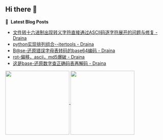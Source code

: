 ## Hi there 👋
📕 &nbsp;**Latest Blog Posts**
<!-- BLOG-POST-LIST:START -->
- [文件转十六进制出现转义字符直接通过ASCII码逐字符展开的问题与修复 - Draina](https://www.cnblogs.com/Draina/p/18740372)
- [python实现排列组合--itertools - Draina](https://www.cnblogs.com/Draina/p/18668558)
- [B@se-还原错误字母表转码的base64编码 - Draina](https://www.cnblogs.com/Draina/p/18668219)
- [rot-偏移，ascii，md5爆破 - Draina](https://www.cnblogs.com/Draina/p/18667858)
- [这是base-还原数字查正确码表再解码 - Draina](https://www.cnblogs.com/Draina/p/18662261)
<!-- BLOG-POST-LIST:END -->

<a href="https://github.com/anuraghazra/github-readme-stats">
  <img height=200 align="center" src="https://github-readme-stats.vercel.app/api?username=saprz&theme=buefy" />
</a>
<a href="https://github.com/anuraghazra/convoychat">
  <img height=200 align="center" src="https://github-readme-stats.vercel.app/api/top-langs?username=saprz&layout=compact&theme=buefy&langs_count=8&card_width=320" />
</a>



